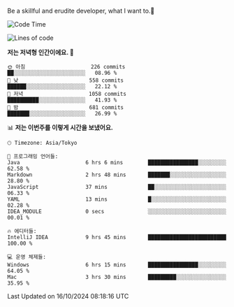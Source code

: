 Be a skillful and erudite developer, what I want to.👶

<!--START_SECTION:waka-->
![Code Time](http://img.shields.io/badge/Code%20Time-1%2C314%20hrs%2030%20mins-blue)

![Lines of code](https://img.shields.io/badge/%EC%A0%80%EB%8A%94%20%EC%97%AC%ED%83%9C%EA%B9%8C%EC%A7%80%20-882.8%20thousand%20%EC%A4%84%EC%9D%98%20%EC%BD%94%EB%93%9C%EB%A5%BC%20%EC%9E%91%EC%84%B1%ED%96%88%EC%96%B4%EC%9A%94.-blue)

**저는 저녁형 인간이에요. 🦉** 

```text
🌞 아침                     226 commits         ██░░░░░░░░░░░░░░░░░░░░░░░   08.96 % 
🌆 낮　                     558 commits         ██████░░░░░░░░░░░░░░░░░░░   22.12 % 
🌃 저녁                     1058 commits        ██████████░░░░░░░░░░░░░░░   41.93 % 
🌙 밤　                     681 commits         ███████░░░░░░░░░░░░░░░░░░   26.99 % 
```


📊 **저는 이번주를 이렇게 시간을 보냈어요.** 

```text
🕑︎ Timezone: Asia/Tokyo

💬 프로그래밍 언어들: 
Java                     6 hrs 6 mins        ████████████████░░░░░░░░░   62.58 % 
Markdown                 2 hrs 48 mins       ███████░░░░░░░░░░░░░░░░░░   28.80 % 
JavaScript               37 mins             ██░░░░░░░░░░░░░░░░░░░░░░░   06.33 % 
YAML                     13 mins             █░░░░░░░░░░░░░░░░░░░░░░░░   02.28 % 
IDEA_MODULE              0 secs              ░░░░░░░░░░░░░░░░░░░░░░░░░   00.01 % 

🔥 에디터들: 
IntelliJ IDEA            9 hrs 45 mins       █████████████████████████   100.00 % 

💻 운영 체제들: 
Windows                  6 hrs 15 mins       ████████████████░░░░░░░░░   64.05 % 
Mac                      3 hrs 30 mins       █████████░░░░░░░░░░░░░░░░   35.95 % 
```


 Last Updated on 16/10/2024 08:18:16 UTC
<!--END_SECTION:waka-->
